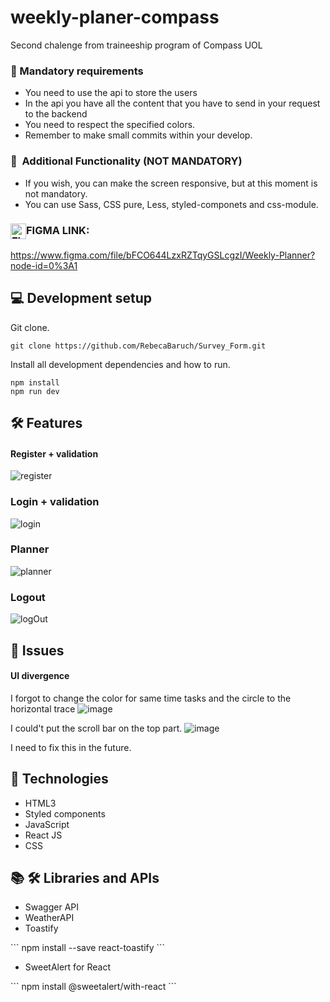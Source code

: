 # weekly-planer-compass
 Second chalenge from traineeship program of Compass UOL

### 🔑 Mandatory requirements
<ul> 
     <li>You need to use the api to store the users</li>
     <li>In the api you have all the content that you have to send in your request to the
     backend</li>
    <li>You need to respect the specified colors.</li>
    <li>Remember to make small commits within your develop.</li>
</ul>

### 🔑  Additional Functionality (NOT MANDATORY)
<ul> 
    <li>If you wish, you can make the screen responsive, but at this moment is not mandatory.</li>
    <li>You can use Sass, CSS pure, Less, styled-componets and css-module.</li>
</ul>

### <img align="center" alt="FIGMA" height="25" src="https://upload.wikimedia.org/wikipedia/commons/3/33/Figma-logo.svg">FIGMA LINK:
<a>https://www.figma.com/file/bFCO644LzxRZTqyGSLcgzI/Weekly-Planner?node-id=0%3A1</a>

## :computer: Development setup
Git clone.
```
git clone https://github.com/RebecaBaruch/Survey_Form.git
```
Install all development dependencies and how to run.
```
npm install
npm run dev
```

## :hammer_and_wrench: Features
#### Register + validation
![register](https://user-images.githubusercontent.com/71520936/213948850-978d626d-f5c9-4e1c-a8e5-a0a80e0b9e49.gif)

### Login + validation
![login](https://user-images.githubusercontent.com/71520936/213948876-a154a53d-e12c-43a3-845c-f2f355fff79f.gif)

### Planner
![planner](https://user-images.githubusercontent.com/71520936/213949312-62b83317-f583-4c1d-9779-5d99c2f672bd.gif)

### Logout
![logOut](https://user-images.githubusercontent.com/71520936/213948956-7c82c781-6b82-4c1c-b627-8fd0e97286f1.gif)

## :exploding_head: Issues
#### UI divergence
I forgot to change the color for same time tasks and the circle to the horizontal trace
![image](https://user-images.githubusercontent.com/71520936/213949014-0a795355-db15-4972-bae4-745d1f5c1779.png)

I could't put the scroll bar on the top part.
![image](https://user-images.githubusercontent.com/71520936/213949207-1e55f3a1-16f3-4194-a7e2-a6caf93b13c9.png)

I need to fix this in the future.

## :rocket: Technologies
<ul> 
    <li>HTML3</li>
    <li>Styled components</li>
    <li>JavaScript</li>
    <li>React JS</li>
    <li>CSS</li>
</ul>

## :books: :hammer_and_wrench:	Libraries and APIs
<ul> 
    <li>Swagger API</li>
    <li>WeatherAPI</li>
    <li>Toastify</li>
</ul>
     ```
     npm install --save react-toastify
     ```
<ul>
    <li>SweetAlert for React</li>
</ul>
    ```
    npm install @sweetalert/with-react
    ```

